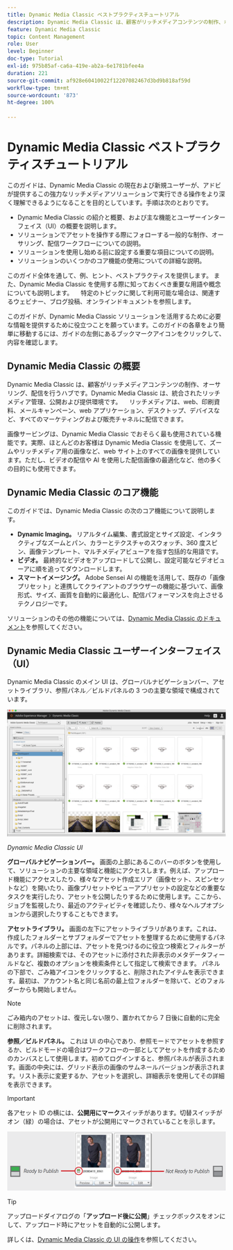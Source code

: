 ```yaml
---
title: Dynamic Media Classic ベストプラクティスチュートリアル
description: Dynamic Media Classic は、顧客がリッチメディアコンテンツの制作、オーサリング、配信を行うハブです。このベストプラクティスチュートリアルは、Dynamic Media Classic の現在および新規ユーザーが、アドビが提供するこの強力なリッチメディアソリューションで実行できる操作をより深く理解できるように作成されました。チュートリアルのこの部分では、Dynamic Media Classic の概要と主な機能、およびユーザーインターフェイスについて簡単に説明します。　
feature: Dynamic Media Classic
topic: Content Management
role: User
level: Beginner
doc-type: Tutorial
exl-id: 975b85af-ca6a-419e-ab2a-6e1781bfee4a
duration: 221
source-git-commit: af928e60410022f12207082467d3bd9b818af59d
workflow-type: tm+mt
source-wordcount: '873'
ht-degree: 100%

---
```


# Dynamic Media Classic ベストプラクティスチュートリアル

このガイドは、Dynamic Media Classic の現在および新規ユーザーが、アドビが提供するこの強力なリッチメディアソリューションで実行できる操作をより深く理解できるようになることを目的としています。手順は次のとおりです。

- Dynamic Media Classic の紹介と概要、および主な機能とユーザーインターフェイス（UI）の概要を説明します。
- ソリューションでアセットを操作する際にフォローする一般的な制作、オーサリング、配信ワークフローについての説明。
- ソリューションを使用し始める前に設定する重要な項目についての説明。
- ソリューションのいくつかのコア機能の使用についての詳細な説明。

このガイド全体を通して、例、ヒント、ベストプラクティスを提供します。 また、Dynamic Media Classic を使用する際に知っておくべき重要な用語や概念についても説明します。 　特定のトピックに関して利用可能な場合は、関連するウェビナー、ブログ投稿、オンラインドキュメントを参照します。

このガイドが、Dynamic Media Classic ソリューションを活用するために必要な情報を提供するために役立つことを願っています。このガイドの各章をより簡単に移動するには、ガイドの左側にあるブックマークアイコンをクリックして、内容を確認します。　

## Dynamic Media Classic の概要

Dynamic Media Classic は、顧客がリッチメディアコンテンツの制作、オーサリング、配信を行うハブです。Dynamic Media Classic は、統合されたリッチメディア管理、公開および提供環境です。 　リッチメディアは、web、印刷資料、メールキャンペーン、web アプリケーション、デスクトップ、デバイスなど、すべてのマーケティングおよび販売チャネルに配信できます。

画像サービングは、Dynamic Media Classic でおそらく最も使用されている機能です。実際、ほとんどのお客様は Dynamic Media Classic を使用して、ズームやリッチメディア用の画像など、web サイト上のすべての画像を提供しています。ただし、ビデオの配信や AI を使用した配信画像の最適化など、他の多くの目的にも使用できます。

## Dynamic Media Classic のコア機能

このガイドでは、Dynamic Media Classic の次のコア機能について説明します。

- **Dynamic Imaging。** リアルタイム編集、書式設定とサイズ設定、インタラクティブなズームとパン、カラーとテクスチャのスウォッチ、360 度スピン、画像テンプレート、マルチメディアビューアを指す包括的な用語です。
- **ビデオ。** 最終的なビデオをアップロードして公開し、設定可能なビデオビューアに順を追ってダウンロードします。
- **スマートイメージング。** Adobe Sensei AI の機能を活用して、既存の「画像プリセット」と連携してクライアントのブラウザーの機能に基づいて、画像形式、サイズ、画質を自動的に最適化し、配信パフォーマンスを向上させるテクノロジーです。

ソリューションのその他の機能については、[Dynamic Media Classic のドキュメント](https://experienceleague.adobe.com/docs/dynamic-media-classic/using/intro/introduction.html?lang=ja)を参照してください。

## Dynamic Media Classic ユーザーインターフェイス（UI）

Dynamic Media Classic のメイン UI は、グローバルナビゲーションバー、アセットライブラリ、参照パネル／ビルドパネルの 3 つの主要な領域で構成されています。

![画像](assets/overview/overview-dmc-ui-ew.png)

_Dynamic Media Classic UI_

**グローバルナビゲーションバー。** 画面の上部にあるこのバーのボタンを使用して、ソリューションの主要な領域と機能にアクセスします。例えば、アップロード機能にアクセスしたり、様々なアセット作成エリア（画像セット、スピンセットなど）を開いたり、画像プリセットやビューアプリセットの設定などの重要なタスクを実行したり、アセットを公開したりするために使用します。ここから、ジョブを監視したり、最近のアクティビティを確認したり、様々なヘルプオプションから選択したりすることもできます。

**アセットライブラリ。** 画面の左下にアセットライブラリがあります。これは、作成したフォルダーとサブフォルダーでアセットを整理するために使用するパネルです。パネルの上部には、アセットを見つけるのに役立つ検索とフィルターがあります。詳細検索では、そのアセットに添付された非表示のメタデータフィールドなど、複数のオプションを検索条件として指定して検索できます。 パネルの下部で、ごみ箱アイコンをクリックすると、削除されたアイテムを表示できます。最初は、アカウント名と同じ名前の最上位フォルダーを除いて、どのフォルダーからも開始しません。

>[!NOTE]
>
>ごみ箱内のアセットは、復元しない限り、置かれてから 7 日後に自動的に完全に削除されます。

**参照／ビルドパネル。** これは UI の中心であり、参照モードでアセットを参照するか、ビルドモードの場合はワークフローの一部としてアセットを作成するためのカンバスとして使用します。初めてログインすると、参照パネルが表示されます。画面の中央には、グリッド表示の画像のサムネールバージョンが表示されます。リスト表示に変更するか、アセットを選択し、詳細表示を使用してその詳細を表示できます。

>[!IMPORTANT]
>
>各アセット ID の横には、**公開用にマーク**&#x200B;スイッチがあります。切替スイッチがオン（緑）の場合は、アセットが公開用にマークされていることを示します。

![画像](assets/overview/overview-mark-for-publish.png)

>[!TIP]
>
>アップロードダイアログの「**アップロード後に公開**」チェックボックスをオンにして、アップロード時にアセットを自動的に公開します。

詳しくは、[Dynamic Media Classic の UI の操作](https://experienceleague.adobe.com/docs/dynamic-media-classic/using/getting-started/navigation-basics.html?lang=ja)を参照してください。
